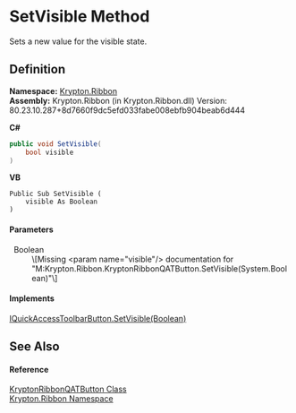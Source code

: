 # SetVisible Method


Sets a new value for the visible state.



## Definition
**Namespace:** <a href="1e9bc734-cff9-e9b8-f013-94cdac669794.md">Krypton.Ribbon</a>  
**Assembly:** Krypton.Ribbon (in Krypton.Ribbon.dll) Version: 80.23.10.287+8d7660f9dc5efd033fabe008ebfb904beab6d444

**C#**
``` C#
public void SetVisible(
	bool visible
)
```
**VB**
``` VB
Public Sub SetVisible ( 
	visible As Boolean
)
```



#### Parameters
<dl><dt>  Boolean</dt><dd>\[Missing &lt;param name="visible"/&gt; documentation for "M:Krypton.Ribbon.KryptonRibbonQATButton.SetVisible(System.Boolean)"\]</dd></dl>

#### Implements
<a href="6477c184-c636-95fc-a169-86e2f35ac2c3.md">IQuickAccessToolbarButton.SetVisible(Boolean)</a>  


## See Also


#### Reference
<a href="46639fb1-b6a2-c27c-c5de-d80f81cf787d.md">KryptonRibbonQATButton Class</a>  
<a href="1e9bc734-cff9-e9b8-f013-94cdac669794.md">Krypton.Ribbon Namespace</a>  
